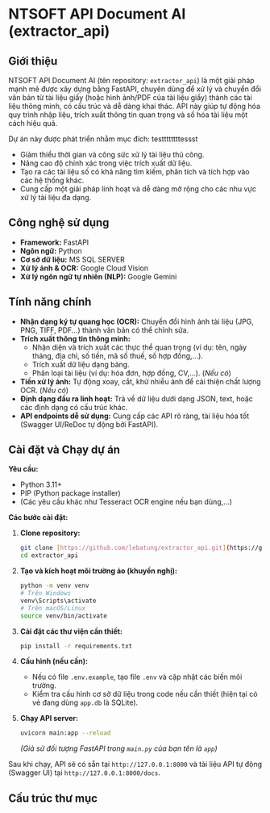 # NTSOFT API Document AI (extractor_api)

## Giới thiệu

NTSOFT API Document AI (tên repository: `extractor_api`) là một giải pháp mạnh mẽ được xây dựng bằng FastAPI, chuyên dùng để xử lý và chuyển đổi văn bản từ tài liệu giấy (hoặc hình ảnh/PDF của tài liệu giấy) thành các tài liệu thông minh, có cấu trúc và dễ dàng khai thác. API này giúp tự động hóa quy trình nhập liệu, trích xuất thông tin quan trọng và số hóa tài liệu một cách hiệu quả.

Dự án này được phát triển nhằm mục đích:
testtttttttessst

- Giảm thiểu thời gian và công sức xử lý tài liệu thủ công.
- Nâng cao độ chính xác trong việc trích xuất dữ liệu.
- Tạo ra các tài liệu số có khả năng tìm kiếm, phân tích và tích hợp vào các hệ thống khác.
- Cung cấp một giải pháp linh hoạt và dễ dàng mở rộng cho các nhu vực xử lý tài liệu đa dạng.

## Công nghệ sử dụng

- **Framework:** FastAPI
- **Ngôn ngữ:** Python
- **Cơ sở dữ liệu:** MS SQL SERVER
- **Xử lý ảnh & OCR:** Google Cloud Vision
- **Xử lý ngôn ngữ tự nhiên (NLP):** Google Gemini

## Tính năng chính

- **Nhận dạng ký tự quang học (OCR):** Chuyển đổi hình ảnh tài liệu (JPG, PNG, TIFF, PDF...) thành văn bản có thể chỉnh sửa.
- **Trích xuất thông tin thông minh:**
  - Nhận diện và trích xuất các thực thể quan trọng (ví dụ: tên, ngày tháng, địa chỉ, số tiền, mã số thuế, số hợp đồng,...).
  - Trích xuất dữ liệu dạng bảng.
  - Phân loại tài liệu (ví dụ: hóa đơn, hợp đồng, CV,...). (_Nếu có_)
- **Tiền xử lý ảnh:** Tự động xoay, cắt, khử nhiễu ảnh để cải thiện chất lượng OCR. (_Nếu có_)
- **Định dạng đầu ra linh hoạt:** Trả về dữ liệu dưới dạng JSON, text, hoặc các định dạng có cấu trúc khác.
- **API endpoints dễ sử dụng:** Cung cấp các API rõ ràng, tài liệu hóa tốt (Swagger UI/ReDoc tự động bởi FastAPI).

## Cài đặt và Chạy dự án

**Yêu cầu:**

- Python 3.11+
- PIP (Python package installer)
- (Các yêu cầu khác như Tesseract OCR engine nếu bạn dùng,...)

**Các bước cài đặt:**

1.  **Clone repository:**

    ```bash
    git clone [https://github.com/lebatung/extractor_api.git](https://github.com/lebatung/extractor_api.git)
    cd extractor_api
    ```

2.  **Tạo và kích hoạt môi trường ảo (khuyến nghị):**

    ```bash
    python -m venv venv
    # Trên Windows
    venv\Scripts\activate
    # Trên macOS/Linux
    source venv/bin/activate
    ```

3.  **Cài đặt các thư viện cần thiết:**

    ```bash
    pip install -r requirements.txt
    ```

4.  **Cấu hình (nếu cần):**

    - Nếu có file `.env.example`, tạo file `.env` và cập nhật các biến môi trường.
    - Kiểm tra cấu hình cơ sở dữ liệu trong code nếu cần thiết (hiện tại có vẻ đang dùng `app.db` là SQLite).

5.  **Chạy API server:**
    ```bash
    uvicorn main:app --reload
    ```
    _(Giả sử đối tượng FastAPI trong `main.py` của bạn tên là `app`)_

Sau khi chạy, API sẽ có sẵn tại `http://127.0.0.1:8000` và tài liệu API tự động (Swagger UI) tại `http://127.0.0.1:8000/docs`.

## Cấu trúc thư mục
